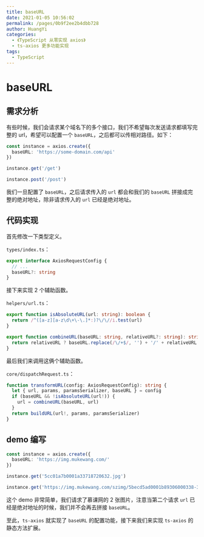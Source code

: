 ```yaml
---
title: baseURL
date: 2021-01-05 10:56:02
permalink: /pages/0b9f2ee2b4dbb728
author: HuangYi
categories:
  - 《TypeScript 从零实现 axios》
  - ts-axios 更多功能实现
tags:
  - TypeScript
---
```

# baseURL

## 需求分析

有些时候，我们会请求某个域名下的多个接口，我们不希望每次发送请求都填写完整的 url，希望可以配置一个 `baseURL`，之后都可以传相对路径。如下：

```typescript
const instance = axios.create({
  baseURL: 'https://some-domain.com/api'
})

instance.get('/get')

instance.post('/post')
```

我们一旦配置了 `baseURL`，之后请求传入的 `url` 都会和我们的 `baseURL` 拼接成完整的绝对地址，除非请求传入的 `url` 已经是绝对地址。

## 代码实现

首先修改一下类型定义。

`types/index.ts`：

```typescript
export interface AxiosRequestConfig {
  // ...
  baseURL?: string
}
```

接下来实现 2 个辅助函数。

`helpers/url.ts`：

```typescript
export function isAbsoluteURL(url: string): boolean {
  return /^([a-z][a-z\d\+\-\.]*:)?\/\//i.test(url)
}

export function combineURL(baseURL: string, relativeURL?: string): string {
  return relativeURL ? baseURL.replace(/\/+$/, '') + '/' + relativeURL.replace(/^\/+/, '') : baseURL
}
```

最后我们来调用这俩个辅助函数。

`core/dispatchRequest.ts`：

```typescript
function transformURL(config: AxiosRequestConfig): string {
  let { url, params, paramsSerializer, baseURL } = config
  if (baseURL && !isAbsoluteURL(url!)) {
    url = combineURL(baseURL, url)
  }
  return buildURL(url!, params, paramsSerializer)
}
```

## demo 编写

```typescript
const instance = axios.create({
  baseURL: 'https://img.mukewang.com/'
})

instance.get('5cc01a7b0001a33718720632.jpg')

instance.get('https://img.mukewang.com/szimg/5becd5ad0001b89306000338-360-202.jpg')
```

这个 demo 非常简单，我们请求了慕课网的 2 张图片，注意当第二个请求 `url` 已经是绝对地址的时候，我们并不会再去拼接 `baseURL`。

至此，`ts-axios` 就实现了 `baseURL` 的配置功能，接下来我们来实现 `ts-axios` 的静态方法扩展。

